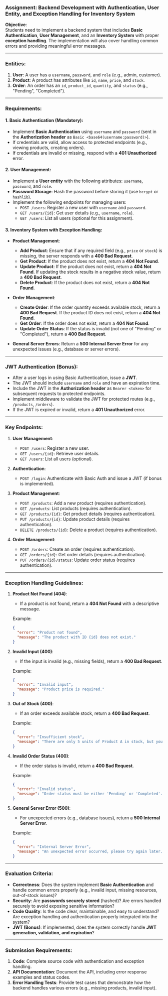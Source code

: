### **Assignment: Backend Development with Authentication, User Entity, and Exception Handling for Inventory System**

**Objective**:  
Students need to implement a backend system that includes **Basic Authentication**, **User Management**, and an **Inventory System** with proper **exception handling**. The implementation will also cover handling common errors and providing meaningful error messages.

---

### **Entities**:
1. **User**: A user has a `username`, `password`, and `role` (e.g., admin, customer).
2. **Product**: A product has attributes like `id`, `name`, `price`, and `stock`.
3. **Order**: An order has an `id`, `product_id`, `quantity`, and `status` (e.g., "Pending", "Completed").

---

### **Requirements**:

#### 1. **Basic Authentication (Mandatory)**:
   - Implement **Basic Authentication** using `username` and `password` (sent in the **Authorization header** as `Basic <base64(username:password)>`).
   - If credentials are valid, allow access to protected endpoints (e.g., viewing products, creating orders).
   - If credentials are invalid or missing, respond with a **401 Unauthorized** error.

#### 2. **User Management**:
   - Implement a **User entity** with the following attributes: `username`, `password`, and `role`.
   - **Password Storage**: Hash the password before storing it (use `bcrypt` or `hashlib`).
   - Implement the following endpoints for managing users:
     - `POST /users`: Register a new user with `username` and `password`.
     - `GET /users/{id}`: Get user details (e.g., `username`, `role`).
     - `GET /users`: List all users (optional for this assignment).

#### 3. **Inventory System with Exception Handling**:
   - **Product Management**:
     - **Add Product**: Ensure that if any required field (e.g., `price` or `stock`) is missing, the server responds with a **400 Bad Request**.
     - **Get Product**: If the product does not exist, return a **404 Not Found**.
     - **Update Product**: If the product does not exist, return a **404 Not Found**. If updating the stock results in a negative stock value, return a **400 Bad Request**.
     - **Delete Product**: If the product does not exist, return a **404 Not Found**.
     
   - **Order Management**:
     - **Create Order**: If the order quantity exceeds available stock, return a **400 Bad Request**. If the product ID does not exist, return a **404 Not Found**.
     - **Get Order**: If the order does not exist, return a **404 Not Found**.
     - **Update Order Status**: If the status is invalid (not one of "Pending" or "Completed"), return a **400 Bad Request**.

   - **General Server Errors**: Return a **500 Internal Server Error** for any unexpected issues (e.g., database or server errors).

---

### **JWT Authentication (Bonus)**:
   - After a user logs in using Basic Authentication, issue a **JWT**.
   - The JWT should include `username` and `role` and have an expiration time.
   - Include the JWT in the **Authorization header** as `Bearer <token>` for subsequent requests to protected endpoints.
   - Implement middleware to validate the JWT for protected routes (e.g., `/products`, `/orders`).
   - If the JWT is expired or invalid, return a **401 Unauthorized** error.

---

### **Key Endpoints**:

1. **User Management**:
   - `POST /users`: Register a new user.
   - `GET /users/{id}`: Retrieve user details.
   - `GET /users`: List all users (optional).

2. **Authentication**:
   - `POST /login`: Authenticate with Basic Auth and issue a JWT (if bonus is implemented).

3. **Product Management**:
   - `POST /products`: Add a new product (requires authentication).
   - `GET /products`: List products (requires authentication).
   - `GET /products/{id}`: Get product details (requires authentication).
   - `PUT /products/{id}`: Update product details (requires authentication).
   - `DELETE /products/{id}`: Delete a product (requires authentication).

4. **Order Management**:
   - `POST /orders`: Create an order (requires authentication).
   - `GET /orders/{id}`: Get order details (requires authentication).
   - `PUT /orders/{id}/status`: Update order status (requires authentication).

---

### **Exception Handling Guidelines**:

1. **Product Not Found (404)**:
   - If a product is not found, return a **404 Not Found** with a descriptive message.

   Example:
   ```json
   {
     "error": "Product not found",
     "message": "The product with ID {id} does not exist."
   }
   ```

2. **Invalid Input (400)**:
   - If the input is invalid (e.g., missing fields), return a **400 Bad Request**.

   Example:
   ```json
   {
     "error": "Invalid input",
     "message": "Product price is required."
   }
   ```

3. **Out of Stock (400)**:
   - If an order exceeds available stock, return a **400 Bad Request**.

   Example:
   ```json
   {
     "error": "Insufficient stock",
     "message": "There are only 5 units of Product A in stock, but you requested 10."
   }
   ```

4. **Invalid Order Status (400)**:
   - If the order status is invalid, return a **400 Bad Request**.

   Example:
   ```json
   {
     "error": "Invalid status",
     "message": "Order status must be either 'Pending' or 'Completed'."
   }
   ```

5. **General Server Error (500)**:
   - For unexpected errors (e.g., database issues), return a **500 Internal Server Error**.

   Example:
   ```json
   {
     "error": "Internal Server Error",
     "message": "An unexpected error occurred, please try again later."
   }
   ```

---

### **Evaluation Criteria**:

- **Correctness**: Does the system implement **Basic Authentication** and handle common errors properly (e.g., invalid input, missing resources, out-of-stock issues)?
- **Security**: Are **passwords securely stored** (hashed)? Are errors handled securely to avoid exposing sensitive information?
- **Code Quality**: Is the code clear, maintainable, and easy to understand? Are exception handling and authentication properly integrated into the system?
- **JWT (Bonus)**: If implemented, does the system correctly handle **JWT generation, validation, and expiration**?
  
---

### **Submission Requirements**:

1. **Code**: Complete source code with authentication and exception handling.
2. **API Documentation**: Document the API, including error response examples and status codes.
3. **Error Handling Tests**: Provide test cases that demonstrate how the backend handles various errors (e.g., missing products, invalid input).

